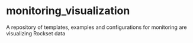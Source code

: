 # monitoring_visualization
A repository of templates, examples and configurations for monitoring are visualizing Rockset data
